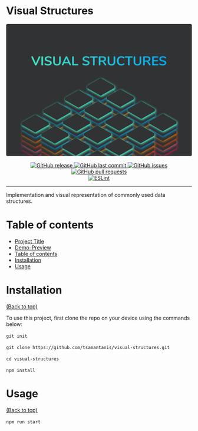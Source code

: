 # Visual Structures

![](./Cover.png)

<p align="center">
  <a href="https://github.com/visual-structures/visual-structures/releases/" target="_blank">
    <img alt="GitHub release" src="https://img.shields.io/github/v/release/tsamantanis/visual-structures?include_prereleases&style=flat-square">
  </a>

  <a href="https://github.com/tsamantanis/visual-structures/commits/master" target="_blank">
    <img src="https://img.shields.io/github/last-commit/tsamantanis/visual-structures?style=flat-square" alt="GitHub last commit">
  </a>

  <a href="https://github.com/tsamantanis/visual-structures/issues" target="_blank">
    <img src="https://img.shields.io/github/issues/tsamantanis/visual-structures?style=flat-square&color=red" alt="GitHub issues">
  </a>

  <a href="https://github.com/tsamantanis/visual-structures/pulls" target="_blank">
    <img src="https://img.shields.io/github/issues-pr/tsamantanis/visual-structures?style=flat-square&color=blue" alt="GitHub pull requests">
  </a>

  </br>
  <a href="https://standardjs.com" target="_blank">
    <img alt="ESLint" src="https://img.shields.io/badge/code_style-standard-brightgreen.svg?style=flat-square">
  </a>
</p>
<hr>

Implementation and visual representation of commonly used data structures.


# Table of contents

- [Project Title](#project-title)
- [Demo-Preview](#demo-preview)
- [Table of contents](#table-of-contents)
- [Installation](#installation)
- [Usage](#usage)

# Installation
[(Back to top)](#table-of-contents)


To use this project, first clone the repo on your device using the commands below:

```git init```

```git clone https://github.com/tsamantanis/visual-structures.git```

```cd visual-structures```

```npm install```

# Usage
[(Back to top)](#table-of-contents)

```npm run start```
